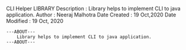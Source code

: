 CLI Helper LIBRARY
    Description   : Library helps to implement CLI to java application.
    Author        : Neeraj Malhotra
    Date Created  : 19 Oct,2020
    Date Modified : 19 Oct, 2020

    ---ABOUT---
        Library helps to implement CLI to java application.
    ---ABOUT---